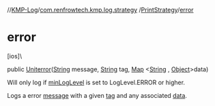 //[KMP-Log](../../../index.md)/[com.renfrowtech.kmp.log.strategy](../index.md)
/[PrintStrategy](index.md)/[error](error.md)

# error

[ios]\

public [Unit](https://kotlinlang.org/api/latest/jvm/stdlib/kotlin/-unit/index.html)[error](error.md)([String](https://developer.android.com/reference/kotlin/java/lang/String.html)
message, [String](https://developer.android.com/reference/kotlin/java/lang/String.html)
tag, [Map](https://developer.android.com/reference/kotlin/java/util/Map.html)
&lt;[String](https://developer.android.com/reference/kotlin/java/lang/String.html)
, [Object](https://developer.android.com/reference/kotlin/java/lang/Object.html)&gt;data)

Will only log if [minLogLevel](index.md#-385182634%2FProperties%2F-1207404352) is set to
LogLevel.ERROR or higher.

Logs a error [message](error.md) with a given [tag](error.md) and any associated [data](error.md).
